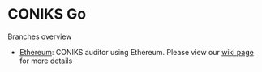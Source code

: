 # CONIKS Go

Branches overview

* [Ethereum](https://github.com/coast-team/coniks-go/tree/ethereum): CONIKS auditor using Ethereum. Please view our [wiki page](https://github.com/coast-team/coniks-go/wiki/Blockchain-as-auditors) for more details